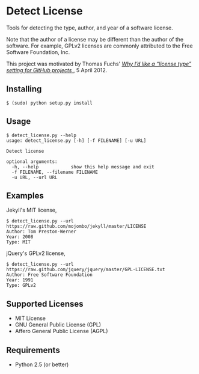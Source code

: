 Detect License
==============

Tools for detecting the type, author, and year of a software license.

Note that the author of a license may be different than the author of the software.
For example, GPLv2 licenses are commonly attributed to the Free Software Foundation, Inc.

This project was motivated by Thomas Fuchs' _[Why I’d like a “license type” setting for GitHub projects
]([http://mir.aculo.us/2012/04/05/why-id-like-a-license-type-setting-for-github-projects/)_, 5 April 2012.

Installing
----------

    $ (sudo) python setup.py install

Usage
-----

    $ detect_license.py --help
    usage: detect_license.py [-h] [-f FILENAME] [-u URL]

    Detect license

    optional arguments:
      -h, --help            show this help message and exit
      -f FILENAME, --filename FILENAME
      -u URL, --url URL


Examples
--------

Jekyll's MIT license,

    $ detect_license.py --url https://raw.github.com/mojombo/jekyll/master/LICENSE
    Author: Tom Preston-Werner
    Year: 2008
    Type: MIT

jQuery's GPLv2 license,

    $ detect_license.py --url https://raw.github.com/jquery/jquery/master/GPL-LICENSE.txt
    Author: Free Software Foundation
    Year: 1991
    Type: GPLv2

Supported Licenses
------------------

 * MIT License
 * GNU General Public License (GPL)
 * Affero General Public License (AGPL)

Requirements
------------

 * Python 2.5 (or better)
